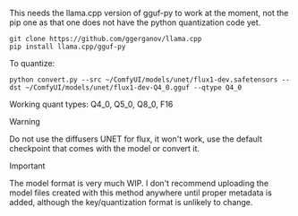 This needs the llama.cpp version of gguf-py to work at the moment, not the pip one as that one does not have the python quantization code yet.

```
git clone https://github.com/ggerganov/llama.cpp
pip install llama.cpp/gguf-py
```

To quantize:
```
python convert.py --src ~/ComfyUI/models/unet/flux1-dev.safetensors --dst ~/ComfyUI/models/unet/flux1-dev-Q4_0.gguf --qtype Q4_0
```

Working quant types: Q4_0, Q5_0, Q8_0, F16

> [!WARNING]  
> Do not use the diffusers UNET for flux, it won't work, use the default checkpoint that comes with the model or convert it.

> [!IMPORTANT]  
> The model format is very much WIP. I don't recommend uploading the model files created with this method anywhere until proper metadata is added, although the key/quantization format is unlikely to change.
